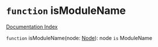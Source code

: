 # `function` isModuleName

[Documentation Index](../README.md)

`function` isModuleName(node: [Node](../interface.Node/README.md)): node `is` ModuleName


